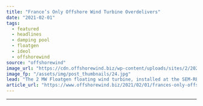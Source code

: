 ```yaml
---
title: "France’s Only Offshore Wind Turbine Overdelivers"
date: "2021-02-01"
tags: 
  - featured
  - headlines
  - damping pool
  - floatgen
  - ideol
  - offshorewind
source: "offshorewind"
image_url: "https://cdn.offshorewind.biz/wp-content/uploads/sites/2/2021/02/01102008/Frances-Only-Offshore-Wind-Turbine-Overdelivers.jpg"
image_fp: "/assets/img/post_thumbnails/24.jpg"
lead: "The 2 MW Floatgen floating wind turbine, installed at the SEM-REV test site off"
article_url: "https://www.offshorewind.biz/2021/02/01/frances-only-offshore-wind-turbine-overdelivers/"
---
```


---
